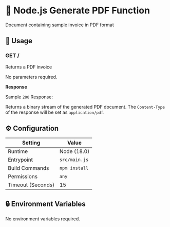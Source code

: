 # 📄 Node.js Generate PDF Function

Document containing sample invoice in PDF format

## 🧰 Usage

### GET /

Returns a PDF invoice

No parameters required.

**Response**

Sample `200` Response:

Returns a binary stream of the generated PDF document. The `Content-Type` of the response will be set as `application/pdf`.

## ⚙️ Configuration

| Setting           | Value         |
| ----------------- | ------------- |
| Runtime           | Node (18.0)   |
| Entrypoint        | `src/main.js` |
| Build Commands    | `npm install` |
| Permissions       | `any`         |
| Timeout (Seconds) | 15            |

## 🔒 Environment Variables

No environment variables required.
